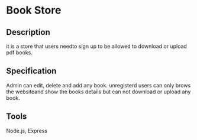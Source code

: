 # Book Store
## Description
it is a store that users needto sign up to be allowed to download or upload pdf books.

## Specification
Admin can edit, delete and add any book.
unregisterd users can only brows the websiteand show the books details but can not download or upload any book.

## Tools
Node.js, Express 
